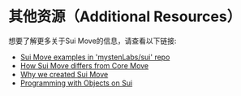 # 其他资源（Additional Resources）

想要了解更多关于Sui Move的信息，请查看以下链接:

- [Sui Move examples in 'mystenLabs/sui' repo](https://github.com/MystenLabs/sui/tree/main/sui_programmability/examples)
- [How Sui Move differs from Core Move](https://docs.sui.io/learn/sui-move-diffs)
- [Why we created Sui Move](https://medium.com/mysten-labs/why-we-created-sui-move-6a234656c36b)
- [Programming with Objects on Sui](https://docs.sui.io/devnet/build/programming-with-objects)

